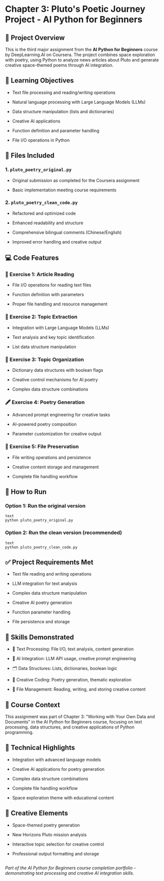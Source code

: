# Chapter 3: Pluto's Poetic Journey Project - AI Python for Beginners
## 🚀 Project Overview
This is the third major assignment from the **AI Python for Beginners** course by DeepLearning.AI on Coursera. The project combines space exploration with poetry, using Python to analyze news articles about Pluto and generate creative space-themed poems through AI integration.

## 🎯 Learning Objectives
+ Text file processing and reading/writing operations

+ Natural language processing with Large Language Models (LLMs)

+ Data structure manipulation (lists and dictionaries)

+ Creative AI applications

+ Function definition and parameter handling

+ File I/O operations in Python

## 📁 Files Included
### 1. `pluto_poetry_original.py`
+ Original submission as completed for the Coursera assignment

+ Basic implementation meeting course requirements

### 2. `pluto_poetry_clean_code.py`
+ Refactored and optimized code

+ Enhanced readability and structure

+ Comprehensive bilingual comments (Chinese/English)

+ Improved error handling and creative output

## 💻 Code Features
### 📰 Exercise 1: Article Reading
+ File I/O operations for reading text files

+ Function definition with parameters

+ Proper file handling and resource management

### 🔭 Exercise 2: Topic Extraction
+ Integration with Large Language Models (LLMs)

+ Text analysis and key topic identification

+ List data structure manipulation

### 🎨 Exercise 3: Topic Organization
+ Dictionary data structures with boolean flags

+ Creative control mechanisms for AI poetry

+ Complex data structure combinations

### 🖋️ Exercise 4: Poetry Generation
+ Advanced prompt engineering for creative tasks

+ AI-powered poetry composition

+ Parameter customization for creative output

### 💾 Exercise 5: File Preservation
+ File writing operations and persistence

+ Creative content storage and management

+ Complete file handling workflow

## 🚀 How to Run
### Option 1: Run the original version
```
text
python pluto_poetry_original.py
```
### Option 2: Run the clean version (recommended)
```
text
python pluto_poetry_clean_code.py
```
## ✅ Project Requirements Met
+ Text file reading and writing operations

+ LLM integration for text analysis

+ Complex data structure manipulation

+ Creative AI poetry generation

+ Function parameter handling

+ File persistence and storage

## 🌟 Skills Demonstrated
+ 📝 Text Processing: File I/O, text analysis, content generation

+ 🤖 AI Integration: LLM API usage, creative prompt engineering

+ 🗂️ Data Structures: Lists, dictionaries, boolean logic

+ 🎨 Creative Coding: Poetry generation, thematic exploration

+ 💾 File Management: Reading, writing, and storing creative content

## 📖 Course Context
This assignment was part of Chapter 3: "Working with Your Own Data and Documents" in the AI Python for Beginners course, focusing on text processing, data structures, and creative applications of Python programming.

## 💫 Technical Highlights
+ Integration with advanced language models

+ Creative AI applications for poetry generation

+ Complex data structure combinations

+ Complete file handling workflow

+ Space exploration theme with educational content

## 🎨 Creative Elements
+ Space-themed poetry generation

+ New Horizons Pluto mission analysis

+ Interactive topic selection for creative control

+ Professional output formatting and storage
## 
*Part of the AI Python for Beginners course completion portfolio - demonstrating text processing and creative AI integration skills.*
